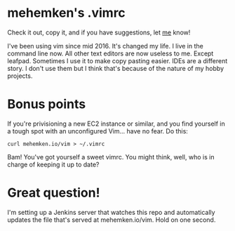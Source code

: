 # mehemken's .vimrc

Check it out, copy it, and if you have suggestions, let [me](http://mehemken.io) know!

I've been using vim since mid 2016. It's changed my life. I live in the command line now. All other text editors are now useless to me. Except leafpad. Sometimes I use it to make copy pasting easier. IDEs are a different story. I don't use them but I think that's because of the nature of my hobby projects.

# Bonus points

If you're privisioning a new EC2 instance or similar, and you find yourself in a tough spot with an unconfigured Vim... have no fear. Do this:

    curl mehemken.io/vim > ~/.vimrc

Bam! You've got yourself a sweet vimrc. You might think, well, who is in charge of keeping it up to date?

# Great question!

I'm setting up a Jenkins server that watches this repo and automatically updates the file that's served at mehemken.io/vim. Hold on one second.
